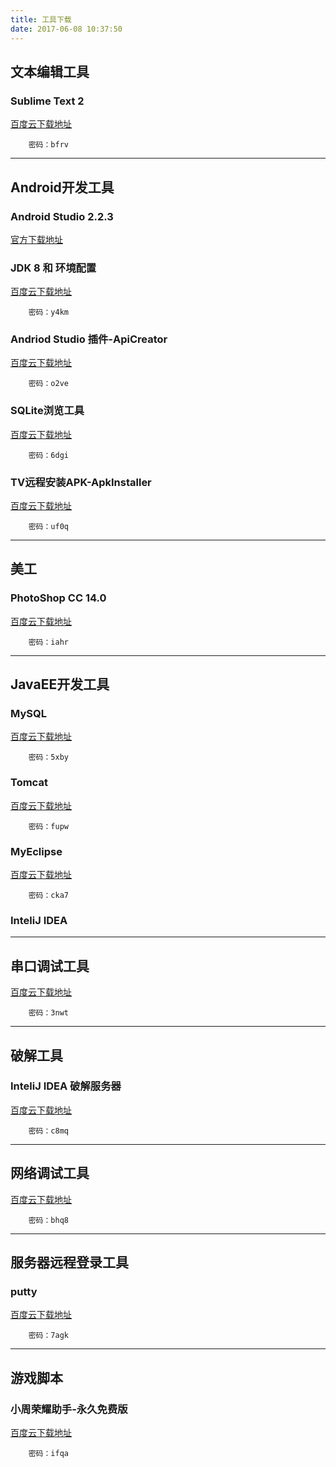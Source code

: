 ```yaml
---
title: 工具下载
date: 2017-06-08 10:37:50
---
```


## 文本编辑工具

### Sublime Text 2
[百度云下载地址](http://pan.baidu.com/s/1jH6V6uU)
```
	密码：bfrv
```
-------------------------------------

## Android开发工具

### Android Studio 2.2.3
[官方下载地址](https://dl.google.com/dl/android/studio/install/2.2.3.0/android-studio-bundle-145.3537739-windows.exe)

### JDK 8 和 环境配置
[百度云下载地址](http://pan.baidu.com/s/1cJDuUE)
```
	密码：y4km
```

### Andriod Studio 插件-ApiCreator
[百度云下载地址](http://pan.baidu.com/s/1o8A2zrk)
```
	密码：o2ve
```

### SQLite浏览工具
[百度云下载地址](http://pan.baidu.com/s/1geC1tsv)
```
	密码：6dgi
```

### TV远程安装APK-ApkInstaller
[百度云下载地址](http://pan.baidu.com/s/1geHlc6v)
```
	密码：uf0q
```
-------------------------------------

## 美工

### PhotoShop CC 14.0
[百度云下载地址](http://pan.baidu.com/s/1dFJ7jJ7)
```
	密码：iahr
```
-------------------------------------

## JavaEE开发工具

### MySQL
[百度云下载地址](http://pan.baidu.com/s/1nvidlEh)
```
	密码：5xby
```

### Tomcat
[百度云下载地址](http://pan.baidu.com/s/1jIva4RW)
```
	密码：fupw
```

### MyEclipse
[百度云下载地址](http://pan.baidu.com/s/1eRDPsxc)
```
	密码：cka7
```

### InteliJ IDEA

-------------------------------------

## 串口调试工具
[百度云下载地址](http://pan.baidu.com/s/1mivCwIW)
```
	密码：3nwt
```

-------------------------------------

## 破解工具

### InteliJ IDEA 破解服务器
[百度云下载地址](http://pan.baidu.com/s/1dEZ5X65)
```
	密码：c8mq
```
-------------------------------------

## 网络调试工具

[百度云下载地址](http://pan.baidu.com/s/1kV85FwV)
```
	密码：bhq8
```

-------------------------------------

## 服务器远程登录工具

### putty
[百度云下载地址](http://pan.baidu.com/s/1bphbBav)
```
	密码：7agk
```

-------------------------------------

## 游戏脚本

### 小周荣耀助手-永久免费版
[百度云下载地址](http://pan.baidu.com/s/1c2AfMak)
```
	密码：ifqa
```